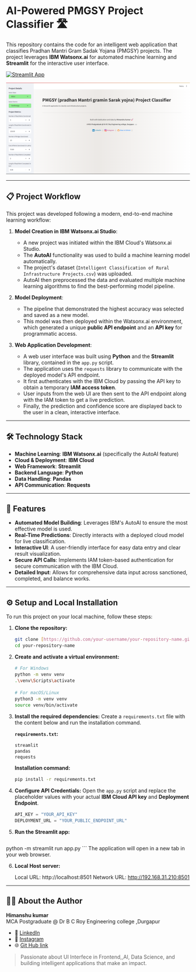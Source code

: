 # AI-Powered PMGSY Project Classifier 🛣️

This repository contains the code for an intelligent web application that classifies Pradhan Mantri Gram Sadak Yojana (PMGSY) projects. The project leverages **IBM Watsonx.ai** for automated machine learning and **Streamlit** for the interactive user interface.

[![Streamlit App](https://img.shields.io/badge/Streamlit-Launch%20Webapp-red?style=for-the-badge&logo=streamlit)](https://pmsgy-classification-project-using-ibm-cloud-services.streamlit.app/)

![App Screenshot](ui.png)


---

## 📋 Project Workflow

This project was developed following a modern, end-to-end machine learning workflow:

1.  **Model Creation in IBM Watsonx.ai Studio**:
    * A new project was initiated within the IBM Cloud's Watsonx.ai Studio.
    * The **AutoAI** functionality was used to build a machine learning model automatically.
    * The project's dataset (`Intelligent Classification of Rural Infrastructure Projects.csv`) was uploaded.
    * AutoAI then preprocessed the data and evaluated multiple machine learning algorithms to find the best-performing model pipeline.

2.  **Model Deployment**:
    * The pipeline that demonstrated the highest accuracy was selected and saved as a new model.
    * This model was then deployed within the Watsonx.ai environment, which generated a unique **public API endpoint** and an **API key** for programmatic access.

3.  **Web Application Development**:
    * A web user interface was built using **Python** and the **Streamlit** library, contained in the `app.py` script.
    * The application uses the `requests` library to communicate with the deployed model's API endpoint.
    * It first authenticates with the IBM Cloud by passing the API key to obtain a temporary **IAM access token**.
    * User inputs from the web UI are then sent to the API endpoint along with the IAM token to get a live prediction.
    * Finally, the prediction and confidence score are displayed back to the user in a clean, interactive interface.

---

## 🛠️ Technology Stack

* **Machine Learning**: **IBM Watsonx.ai** (specifically the AutoAI feature)
* **Cloud & Deployment**: **IBM Cloud**
* **Web Framework**: **Streamlit**
* **Backend Language**: **Python**
* **Data Handling**: **Pandas**
* **API Communication**: **Requests**

---

## 🚀 Features

* **Automated Model Building**: Leverages IBM's AutoAI to ensure the most effective model is used.
* **Real-Time Predictions**: Directly interacts with a deployed cloud model for live classification.
* **Interactive UI**: A user-friendly interface for easy data entry and clear result visualization.
* **Secure API Calls**: Implements IAM token-based authentication for secure communication with the IBM Cloud.
* **Detailed Input**: Allows for comprehensive data input across sanctioned, completed, and balance works.

---

## ⚙️ Setup and Local Installation

To run this project on your local machine, follow these steps:

1.  **Clone the repository:**
    ```bash
    git clone [https://github.com/your-username/your-repository-name.git](https://github.com/your-username/your-repository-name.git)
    cd your-repository-name
    ```

2.  **Create and activate a virtual environment:**
    ```bash
    # For Windows
    python -m venv venv
    .\venv\Scripts\activate

    # For macOS/Linux
    python3 -m venv venv
    source venv/bin/activate
    ```

3.  **Install the required dependencies:**
    Create a `requirements.txt` file with the content below and run the installation command.

    **`requirements.txt`:**
    ```
    streamlit
    pandas
    requests
    ```

    **Installation command:**
    ```bash
    pip install -r requirements.txt
    ```

4.  **Configure API Credentials:**
    Open the `app.py` script and replace the placeholder values with your actual **IBM Cloud API key** and **Deployment Endpoint**.
    ```python
    API_KEY = "YOUR_API_KEY"
    DEPLOYMENT_URL = "YOUR_PUBLIC_ENDPOINT_URL"
    ```

5.  **Run the Streamlit app:**
    ```bash
   python -m streamlit run app.py
    ```
    The application will open in a new tab in your web browser.

6. **Local Host server:**

    Local URL: http://localhost:8501
    Network URL: http://192.168.31.210:8501
---

## 👨‍💻 About the Author

**Himanshu kumar**  
MCA Postgraduate @ Dr B C Roy Engineering college ,Durgapur  

- 🔗 [LinkedIn](https://www.linkedin.com/in/himanshu-kumar-4214b722b/)
- 📸 [Instagram](https://www.instagram.com/himanshukashyap_20?igsh=MW0zYjNwNnBwcWN6OQ==)
- 🌐 [Git Hub link](https://github.com/kashypHi/PMSGY-Classification-Project-using-IBM-Cloud-Services.git)

> Passionate about UI Interfece in Frontend,,AI, Data Science, and building intelligent applications that make an impact.

